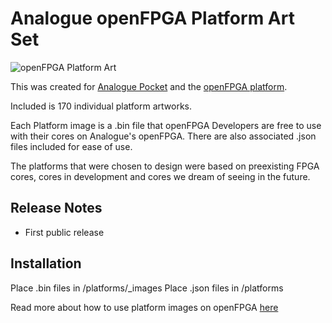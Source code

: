 # Analogue openFPGA Platform Art Set

![openFPGA Platform Art](https://i.ibb.co/WWpKfBQ/4-K-Landscape-1.png)

This was created for [Analogue Pocket](https://www.analogue.co/pocket) and the [openFPGA platform](https://www.analogue.co/developer).

Included is 170 individual platform artworks.

Each Platform image is a .bin file that openFPGA Developers are free to use with their cores on Analogue's openFPGA. 
There are also associated <platform>.json files included for ease of use.

The platforms that were chosen to design were based on preexisting FPGA cores, cores in development and cores we dream of seeing in the future.

## Release Notes

* First public release

## Installation
Place .bin files in /platforms/_images
Place <platform>.json files in /platforms

Read more about how to use platform images on openFPGA [here](https://www.analogue.co/developer/docs/platform-metadata#platform-image)
